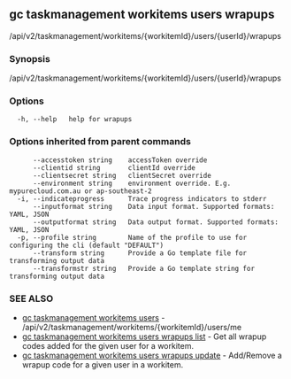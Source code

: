 ## gc taskmanagement workitems users wrapups

/api/v2/taskmanagement/workitems/{workitemId}/users/{userId}/wrapups

### Synopsis

/api/v2/taskmanagement/workitems/{workitemId}/users/{userId}/wrapups

### Options

```
  -h, --help   help for wrapups
```

### Options inherited from parent commands

```
      --accesstoken string    accessToken override
      --clientid string       clientId override
      --clientsecret string   clientSecret override
      --environment string    environment override. E.g. mypurecloud.com.au or ap-southeast-2
  -i, --indicateprogress      Trace progress indicators to stderr
      --inputformat string    Data input format. Supported formats: YAML, JSON
      --outputformat string   Data output format. Supported formats: YAML, JSON
  -p, --profile string        Name of the profile to use for configuring the cli (default "DEFAULT")
      --transform string      Provide a Go template file for transforming output data
      --transformstr string   Provide a Go template string for transforming output data
```

### SEE ALSO

* [gc taskmanagement workitems users](gc_taskmanagement_workitems_users.html)	 - /api/v2/taskmanagement/workitems/{workitemId}/users/me
* [gc taskmanagement workitems users wrapups list](gc_taskmanagement_workitems_users_wrapups_list.html)	 - Get all wrapup codes added for the given user for a workitem.
* [gc taskmanagement workitems users wrapups update](gc_taskmanagement_workitems_users_wrapups_update.html)	 - Add/Remove a wrapup code for a given user in a workitem.


